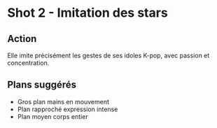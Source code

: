 # Shot 2 - Imitation des stars

## Action
Elle imite précisément les gestes de ses idoles K-pop, avec passion et concentration.

## Plans suggérés
- Gros plan mains en mouvement
- Plan rapproché expression intense
- Plan moyen corps entier

